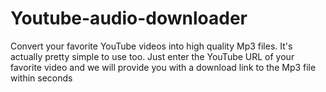 # Youtube-audio-downloader
Convert your favorite YouTube videos into high quality Mp3 files. It's actually pretty simple to use too. Just enter the YouTube URL of your favorite video and we will provide you with a download link to the Mp3 file within seconds
